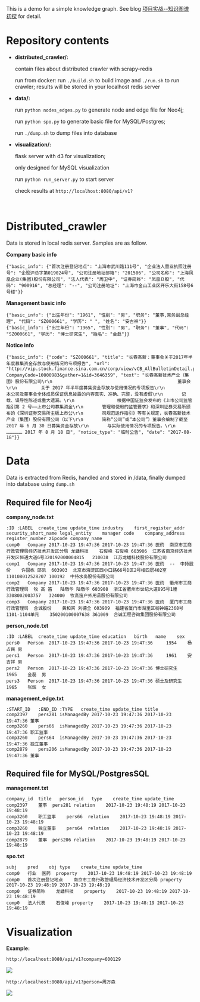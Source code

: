 This is a demo for a simple knowledge graph. See blog [项目实战--知识图谱初探]([http://www.shuang0420.com/2017/09/05/%E9%A1%B9%E7%9B%AE%E5%AE%9E%E6%88%98-%E7%9F%A5%E8%AF%86%E5%9B%BE%E8%B0%B1%E5%88%9D%E6%8E%A2/](http://www.shuang0420.com/2017/09/05/%E9%A1%B9%E7%9B%AE%E5%AE%9E%E6%88%98-%E7%9F%A5%E8%AF%86%E5%9B%BE%E8%B0%B1%E5%88%9D%E6%8E%A2/)) for detail.

# Repository contents

- **distributed_crawler/:** 

  contain files about distributed crawler with scrapy-redis

  run from docker: run ``./build.sh`` to build image and ``./run.sh`` to run crawler; results will be stored in your localhost redis server

- **data/:**

  run ``python nodes_edges.py`` to generate node and edge file for Neo4j;

  run ``python spo.py`` to generate basic file for MySQL/Postgres;

  run ``./dump.sh`` to dump files into database

- **visualization/:**

  flask server with d3 for visualization;

  only designed for MySQL visualization 

  run ``python run_server.py`` to start server

  check results at ``http://localhost:8080/api/v1?``

  ​

# Distributed_crawler

Data is stored in local redis server. Samples are as follow.

**Company basic info**

```
{"basic_info": {"首次注册登记地点": "上海市武川路111号", "企业法人营业执照注册号": "企股沪总字第019024号", "公司注册地址邮箱": "201506", "公司名称": "上海凤凰企业(集团)股份有限公司", "法人代表": "周卫中", "证券简称": "凤凰Ｂ股", "代码": "900916", "总经理": "--", "公司注册地址": "上海市金山工业区开乐大街158号6号楼"}}
```

**Management basic info**

```
{"basic_info": {"出生年份": "1961", "性别": "男", "职务": "董事,常务副总经理", "代码": "SZ000661", "学历": " ", "姓名": "安吉祥"}}
{"basic_info": {"出生年份": "1965", "性别": "男", "职务": "董事", "代码": "SZ000661", "学历": "博士研究生", "姓名": "金磊"}}
```

**Notice info**

```
{"basic_info": {"code": "SZ000661", "title": "长春高新：董事会关于2017年半年度募集资金存放与使用情况的专项报告", "url": "http://vip.stock.finance.sina.com.cn/corp/view/vCB_AllBulletinDetail.php?CompanyCode=10000983&gather=1&id=3646359", "text": "长春高新技术产业（集团）股份有限公司\r\n                                               董事会\r\n         关于 2017 年半年度募集资金存放与使用情况的专项报告\r\n               本公司及董事会全体成员保证信息披露的内容真实、准确、完整，没有虚假\r\n       记载、误导性陈述或重大遗漏。\r\n                根据中国证监会发布的《上市公司监管指引第 2 号——上市公司募集资金\r\n       管理和使用的监管要求》和深圳证券交易所颁布的《深圳证券交易所主板上市公\r\n       司规范运作指引》等有关规定，长春高新技术产业（集团）股份有限公司（以下\r\n       简称“公司”或“本公司”）董事会编制了截至 2017 年 6 月 30 日募集资金存放\r\n       与实际使用情况的专项报告。\r\n              ……………… 2017 年 8 月 18 日", "notice_type": "临时公告", "date": "2017-08-18"}}
```

# Data

Data is extracted from Redis, handled and stored in /data, finally dumped into database using ``dump.sh``

## Required file for Neo4j

**company_node.txt**

```
:ID	:LABEL	create_time	update_time	industry	first_register_addr	security_short_name	legal_entity	manager	code	company_address	register_number	zipcode	company_name
comp0	Company	2017-10-23 19:47:36	2017-10-23 19:47:36	医药	南京市工商行政管理局经济技术开发区分局	龙蟠科技	石俊峰	石俊峰	603906	江苏省南京经济技术开发区恒通大道6号320192000004815	210038	江苏龙蟠科技股份有限公司
comp1	Company	2017-10-23 19:47:36	2017-10-23 19:47:36	医药	--	中持股份	许国栋	邵凯	603903	北京市海淀区西小口路66号D区2号楼四层402室	110108012528207	100192	中持水务股份有限公司
comp2	Company	2017-10-23 19:47:36	2017-10-23 19:47:36	医药	衢州市工商行政管理局	牧 高 笛	陆暾华	陆暾华	603908	浙江省衢州市世纪大道895号1幢	3308002003757	324000	牧高笛户外用品股份有限公司
comp3	Company	2017-10-23 19:47:36	2017-10-23 19:47:36	医药	厦门市工商行政管理局	合诚股份	黄和宾	刘德全	603909	福建省厦门市湖里区枋钟路2368号1101-1104单元	350200100007638	361009	合诚工程咨询集团股份有限公司
```

**person_node.txt**

```
:ID	:LABEL	create_time	update_time	education	birth	name	sex
pers0	Person	2017-10-23 19:47:36	2017-10-23 19:47:36	 	1954	杨占民	男
pers1	Person	2017-10-23 19:47:36	2017-10-23 19:47:36	 	1961	安吉祥	男
pers2	Person	2017-10-23 19:47:36	2017-10-23 19:47:36	博士研究生	1965	金磊	男
pers3	Person	2017-10-23 19:47:36	2017-10-23 19:47:36	硕士及研究生	1965	张辉	女
```

**management_edge.txt**

```
:START_ID	:END_ID	:TYPE	create_time	update_time	title
comp2397	pers281	isManagedBy	2017-10-23 19:47:36	2017-10-23 19:47:36	董事
comp3260	pers66	isManagedBy	2017-10-23 19:47:36	2017-10-23 19:47:36	职工监事
comp3260	pers64	isManagedBy	2017-10-23 19:47:36	2017-10-23 19:47:36	独立董事
comp2879	pers206	isManagedBy	2017-10-23 19:47:36	2017-10-23 19:47:36	董事
```

## Required file for MySQL/PostgresSQL

**management.txt**

```
company_id	title	person_id	type	create_time	update_time
comp2397	董事	pers281	relation	2017-10-23 19:48:19	2017-10-23 19:48:19
comp3260	职工监事	pers66	relation	2017-10-23 19:48:19	2017-10-23 19:48:19
comp3260	独立董事	pers64	relation	2017-10-23 19:48:19	2017-10-23 19:48:19
comp2879	董事	pers206	relation	2017-10-23 19:48:19	2017-10-23 19:48:19
```

**spo.txt**

```
subj	pred	obj	type	create_time	update_time
comp0	行业	医药	property	2017-10-23 19:48:19	2017-10-23 19:48:19
comp0	首次注册登记地点	南京市工商行政管理局经济技术开发区分局	property	2017-10-23 19:48:19	2017-10-23 19:48:19
comp0	证券简称	龙蟠科技	property	2017-10-23 19:48:19	2017-10-23 19:48:19
comp0	法人代表	石俊峰	property	2017-10-23 19:48:19	2017-10-23 19:48:19
```

# Visualization

**Example:**

```
http://localhost:8080/api/v1?company=600129
```

![](http://ox5l2b8f4.bkt.clouddn.com/demo2.png)

```
http://localhost:8080/api/v1?person=周万森
```

![](http://ox5l2b8f4.bkt.clouddn.com/demo1.png)